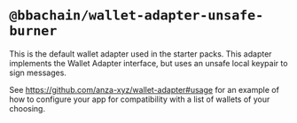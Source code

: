 # `@bbachain/wallet-adapter-unsafe-burner`

This is the default wallet adapter used in the starter packs. This adapter implements the Wallet Adapter interface, but uses an unsafe local keypair to sign messages.

See https://github.com/anza-xyz/wallet-adapter#usage for an example of how to configure your app for compatibility with a list of wallets of your choosing.

